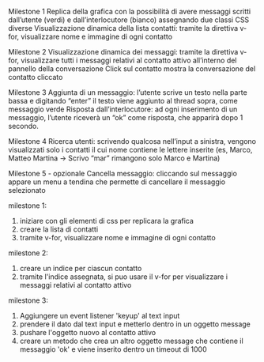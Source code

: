 Milestone 1
Replica della grafica con la possibilità di avere messaggi scritti dall’utente (verdi) e dall’interlocutore (bianco) assegnando due classi CSS diverse
Visualizzazione dinamica della lista contatti: tramite la direttiva v-for, visualizzare nome e immagine di ogni contatto

Milestone 2
Visualizzazione dinamica dei messaggi: tramite la direttiva v-for, visualizzare tutti i messaggi relativi al contatto attivo all’interno del pannello della conversazione
Click sul contatto mostra la conversazione del contatto cliccato


Milestone 3
Aggiunta di un messaggio: l’utente scrive un testo nella parte bassa e digitando “enter” il testo viene aggiunto al thread sopra, come messaggio verde
Risposta dall’interlocutore: ad ogni inserimento di un messaggio, l’utente riceverà un “ok” come risposta, che apparirà dopo 1 secondo.

Milestone 4
Ricerca utenti: scrivendo qualcosa nell’input a sinistra, vengono visualizzati solo i contatti il cui nome contiene le lettere inserite (es, Marco, Matteo Martina -> Scrivo “mar” rimangono solo Marco e Martina)

Milestone 5 - opzionale
Cancella messaggio: cliccando sul messaggio appare un menu a tendina che permette di cancellare il messaggio selezionato

milestone 1:
1. iniziare con gli elementi di css per replicara la grafica
2. creare la lista di contatti
3. tramite v-for, visualizzare nome e immagine di ogni contatto

milestone 2:
1. creare un indice per ciascun contatto
2. tramite l'indice assegnata, si puo usare il v-for per visualizzare i messaggi relativi al contatto attivo

milestone 3:
1. Aggiungere un event listener 'keyup' al text input
2. prendere il dato dal text input e metterlo dentro in un oggetto message
3. pushare l'oggetto nuovo al contatto attivo
4. creare un metodo che crea un altro oggetto message che contiene il messaggio 'ok' e viene inserito dentro un timeout di 1000
